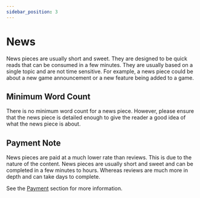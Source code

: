```yaml
---
sidebar_position: 3
---
```


# News

News pieces are usually short and sweet. They are designed to be quick reads that can be consumed in a few minutes. They are usually based on a single topic and are not time sensitive. For example, a news piece could be about a new game announcement or a new feature being added to a game.

## Minimum Word Count

There is no minimum word count for a news piece. However, please ensure that the news piece is detailed enough to give the reader a good idea of what the news piece is about.

## Payment Note

News pieces are paid at a much lower rate than reviews. This is due to the nature of the content. News pieces are usually short and sweet and can be completed in a few minutes to hours. Whereas reviews are much more in depth and can take days to complete.

See the [Payment](/category/payment) section for more information.